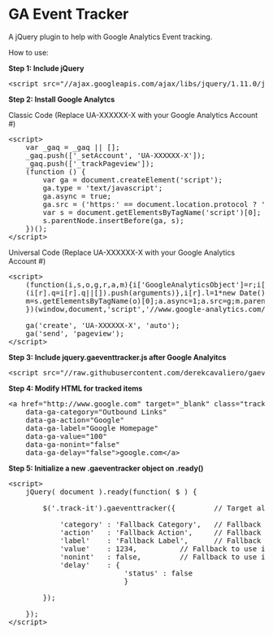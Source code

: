 GA Event Tracker
==============

A jQuery plugin to help with Google Analytics Event tracking.

How to use:

<strong>Step 1: Include jQuery</strong>

<pre>
&lt;script src="//ajax.googleapis.com/ajax/libs/jquery/1.11.0/jquery.min.js"&gt;&lt;/script&gt;
</pre>

<strong>Step 2: Install Google Analytcs</strong>

Classic Code (Replace UA-XXXXXX-X with your Google Analytics Account #)
<pre>
&lt;script&gt;
	var _gaq = _gaq || [];
	_gaq.push(['_setAccount', 'UA-XXXXXX-X']);
	_gaq.push(['_trackPageview']);
	(function () {
		var ga = document.createElement('script');
		ga.type = 'text/javascript';
		ga.async = true;
		ga.src = ('https:' == document.location.protocol ? 'https://ssl' : 'http://www') + '.google-analytics.com/ga.js';
		var s = document.getElementsByTagName('script')[0];
		s.parentNode.insertBefore(ga, s);
	})();
&lt;/script&gt;
</pre>

Universal Code (Replace UA-XXXXXX-X with your Google Analytics Account #)

<pre>
&lt;script&gt;
	(function(i,s,o,g,r,a,m){i['GoogleAnalyticsObject']=r;i[r]=i[r]||function(){
	(i[r].q=i[r].q||[]).push(arguments)},i[r].l=1*new Date();a=s.createElement(o),
	m=s.getElementsByTagName(o)[0];a.async=1;a.src=g;m.parentNode.insertBefore(a,m)
	})(window,document,'script','//www.google-analytics.com/analytics.js','ga');
	
	ga('create', 'UA-XXXXXX-X', 'auto');
	ga('send', 'pageview');
&lt;/script&gt;
</pre>

<strong>Step 3: Include jquery.gaeventtracker.js after Google Analyitcs</strong>

<pre>
&lt;script src="//raw.githubusercontent.com/derekcavaliero/gaeventtracker/master/jquery.gaeventtracker.js"&gt;&lt;/script&gt;
</pre>

<strong>Step 4: Modify HTML for tracked items</strong>

<pre>
&lt;a href="http://www.google.com" target="_blank" class="track-it" 
    data-ga-category="Outbound Links" 
    data-ga-action="Google" 
    data-ga-label="Google Homepage" 
    data-ga-value="100" 
    data-ga-nonint="false" 
    data-ga-delay="false"&gt;google.com&lt;/a&gt;
</pre>

<strong>Step 5: Initialize a new .gaeventracker object on .ready()</strong>

<pre>
&lt;script&gt;
	jQuery( document ).ready(function( $ ) {
	
		$('.track-it').gaeventtracker({ 		// Target all elements with class "track-it"
		
	  		'category' : 'Fallback Category',	// Fallback to use if data-ga-category attribute isn't set
	  		'action'   : 'Fallback Action',		// Fallback to use if data-ga-action attribute isn't set
	  		'label'    : 'Fallback Label',		// Fallback to use if data-ga-label attribute isn't set
	  		'value'    : 1234,			// Fallback to use if data-ga-value attribute isn't set
	  		'nonint'   : false,			// Fallback to use if data-ga-nonint attribute isn't set
	  		'delay'    : {
	  		               'status' : false 
			               }
			               
		});	
		
	});
&lt;/script&gt;
</pre>
